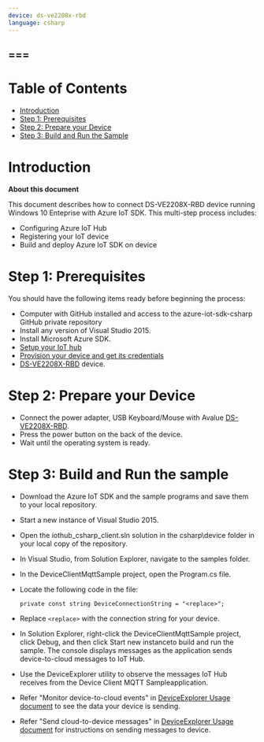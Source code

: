 ```yaml
---
device: ds-ve2208x-rbd
language: csharp
---
```


===
---

# Table of Contents

-   [Introduction](#Introduction)
-   [Step 1: Prerequisites](#Prerequisites)
-   [Step 2: Prepare your Device](#PrepareDevice)
-   [Step 3: Build and Run the Sample](#Build)


<a name="Introduction"></a>
# Introduction

**About this document**

This document describes how to connect DS-VE2208X-RBD device running Windows 10 Enteprise with Azure IoT SDK. This multi-step process includes:
-   Configuring Azure IoT Hub
-   Registering your IoT device
-   Build and deploy Azure IoT SDK on device

<a name="Prerequisites"></a>
# Step 1: Prerequisites

You should have the following items ready before beginning the process:

-   Computer with GitHub installed and access to the azure-iot-sdk-csharp GitHub private repository
-   Install any version of Visual Studio 2015.
-   Install Microsoft Azure SDK.
-   [Setup your IoT hub][lnk-setup-iot-hub]
-   [Provision your device and get its credentials][lnk-manage-iot-hub]
-   [DS-VE2208X-RBD][device-link] device.

<a name="PrepareDevice"></a>
# Step 2: Prepare your Device
-   Connect the power adapter, USB Keyboard/Mouse with Avalue [DS-VE2208X-RBD][device-link].
-   Press the power button on the back of the device.
-   Wait until the operating system is ready.

<a name="Build"></a>
# Step 3: Build and Run the sample
- 	Download the Azure IoT SDK and the sample programs and save them to your local repository.
- 	Start a new instance of Visual Studio 2015.
- 	Open the iothub_csharp_client.sln solution in the csharp\device folder in your local copy of the repository.
- 	In Visual Studio, from Solution Explorer, navigate to the samples folder.
- 	In the DeviceClientMqttSample project, open the Program.cs file.
-   Locate the following code in the file:

        private const string DeviceConnectionString = "<replace>";
        
-   Replace `<replace>` with the connection string for your device.
- 	In Solution Explorer, right-click the DeviceClientMqttSample project, click Debug, and then click Start new instanceto build and run the sample. The console displays messages as the application sends device-to-cloud messages to IoT Hub.
- 	Use the DeviceExplorer utility to observe the messages IoT Hub receives from the Device Client MQTT Sampleapplication.
-   Refer "Monitor device-to-cloud events" in [DeviceExplorer Usage document](https://github.com/Azure/azure-iot-sdk-csharp/blob/master/tools/DeviceExplorer/doc/how_to_use_device_explorer.md) to see the data your device is sending.
-   Refer "Send cloud-to-device messages" in [DeviceExplorer Usage document](https://github.com/Azure/azure-iot-sdk-csharp/blob/master/tools/DeviceExplorer/doc/how_to_use_device_explorer.md) for instructions on sending messages to device.
 

[setup-devbox-windows]: https://github.com/Azure/azure-iot-sdk-c/blob/master/doc/devbox_setup.md
[lnk-setup-iot-hub]: https://github.com/Azure/azure-iot-device-ecosystem/blob/master/setup_iothub.md
[lnk-manage-iot-hub]: https://github.com/Azure/azure-iot-device-ecosystem/blob/master/manage_iot_hub.md
[device-link]:http://www.hikvision.com/cn/prgs_1321_i12311.html#prettyPhoto
